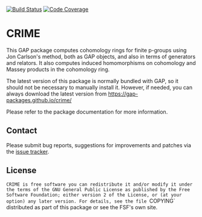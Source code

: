 [![Build Status](https://travis-ci.org/gap-packages/crime.svg?branch=master)](https://travis-ci.org/gap-packages/crime)
[![Code Coverage](https://codecov.io/github/gap-packages/crime/coverage.svg?branch=master&token=)](https://codecov.io/gh/gap-packages/crime)

# CRIME

This GAP package computes cohomology rings for finite p-groups using Jon
Carlson's method, both as GAP objects, and also in terms of generators and
relators. It also computes induced homomorphisms on cohomology and Massey
products in the cohomology ring.

The latest version of this package is normally bundled with GAP, so it should
not be necessary to manually install it. However, if needed, you can always
download the latest version from <https://gap-packages.github.io/crime/>

Please refer to the package documentation for more information.

## Contact

Please submit bug reports, suggestions for improvements and patches via
the [issue tracker](https://github.com/gap-system/crime/issues).

## License

`CRIME is free software you can redistribute it and/or modify it
under the terms of the GNU General Public License as published by the Free
Software Foundation; either version 2 of the License, or (at your option) any
later version. For details, see the file `COPYING` distributed as part of
this package or see the FSF's own site.
